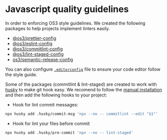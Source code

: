 # Javascript quality guidelines

In order to enforcing OS3 style guidelines. We created the following packages to help projects implement linters easily.

- [@os3/prettier-config](./packages/prettier/README.md)
- [@os3/eslint-config](./packages/eslint/README.md)
- [@os3/commitlint-config](./packages/commitlint/README.md)
- [@os3/lint-staged-config](./packages/lint-staged/README.md)
- [os3/semantic-release-config](./semantic-release/README.md)

You can also configure [`.editorconfig`](./.editorconfig) file to ensure your code editor follow the style guide.

Some of the packages (commitlint & lint-staged) are created to work with [husky](https://typicode.github.io/husky/) to make git hook easy. We recomend to follow the [manual installation](https://typicode.github.io/husky/#/?id=manual) and then add the following hooks to your project:

- Hook for lint commit messages:

```bash
npx husky add .husky/commit-msg 'npx --no -- commitlint --edit "$1"'
```

- Hook for lint your files before commit

```bash
npx husky add .husky/pre-commit 'npx --no -- lint-staged'
```
